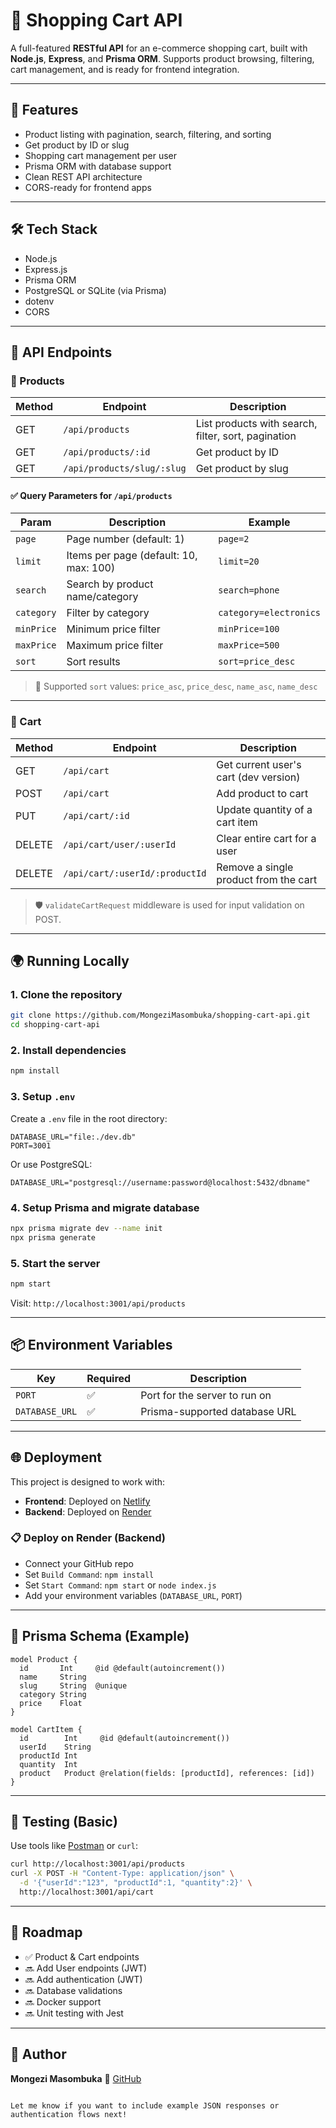 # 🛒 Shopping Cart API

A full-featured **RESTful API** for an e-commerce shopping cart, built with **Node.js**, **Express**, and **Prisma ORM**. Supports product browsing, filtering, cart management, and is ready for frontend integration.

---

## 🚀 Features

- Product listing with pagination, search, filtering, and sorting
- Get product by ID or slug
- Shopping cart management per user
- Prisma ORM with database support
- Clean REST API architecture
- CORS-ready for frontend apps

---

## 🛠️ Tech Stack

- Node.js
- Express.js
- Prisma ORM
- PostgreSQL or SQLite (via Prisma)
- dotenv
- CORS

---

## 📂 API Endpoints

### 🧾 Products

| Method | Endpoint                    | Description                                |
|--------|-----------------------------|--------------------------------------------|
| GET    | `/api/products`             | List products with search, filter, sort, pagination |
| GET    | `/api/products/:id`         | Get product by ID                          |
| GET    | `/api/products/slug/:slug`  | Get product by slug                        |

#### ✅ Query Parameters for `/api/products`

| Param     | Description                             | Example                |
|-----------|-----------------------------------------|------------------------|
| `page`    | Page number (default: 1)                | `page=2`               |
| `limit`   | Items per page (default: 10, max: 100)  | `limit=20`             |
| `search`  | Search by product name/category         | `search=phone`         |
| `category`| Filter by category                      | `category=electronics` |
| `minPrice`| Minimum price filter                    | `minPrice=100`         |
| `maxPrice`| Maximum price filter                    | `maxPrice=500`         |
| `sort`    | Sort results                            | `sort=price_desc`      |

> 🧠 Supported `sort` values: `price_asc`, `price_desc`, `name_asc`, `name_desc`

---

### 🛒 Cart

| Method | Endpoint                            | Description                             |
|--------|-------------------------------------|-----------------------------------------|
| GET    | `/api/cart`                         | Get current user's cart (dev version)   |
| POST   | `/api/cart`                         | Add product to cart                     |
| PUT    | `/api/cart/:id`                     | Update quantity of a cart item          |
| DELETE | `/api/cart/user/:userId`            | Clear entire cart for a user            |
| DELETE | `/api/cart/:userId/:productId`      | Remove a single product from the cart   |

> 🛡️ `validateCartRequest` middleware is used for input validation on POST.

---

## 🌍 Running Locally

### 1. Clone the repository

```bash
git clone https://github.com/MongeziMasombuka/shopping-cart-api.git
cd shopping-cart-api
````

### 2. Install dependencies

```bash
npm install
```

### 3. Setup `.env`

Create a `.env` file in the root directory:

```env
DATABASE_URL="file:./dev.db"
PORT=3001
```

Or use PostgreSQL:

```env
DATABASE_URL="postgresql://username:password@localhost:5432/dbname"
```

### 4. Setup Prisma and migrate database

```bash
npx prisma migrate dev --name init
npx prisma generate
```

### 5. Start the server

```bash
npm start
```

Visit: `http://localhost:3001/api/products`

---

## 📦 Environment Variables

| Key            | Required | Description                   |
| -------------- | -------- | ----------------------------- |
| `PORT`         | ✅        | Port for the server to run on |
| `DATABASE_URL` | ✅        | Prisma-supported database URL |

---

## 🌐 Deployment

This project is designed to work with:

* **Frontend**: Deployed on [Netlify](https://netlify.com/)
* **Backend**: Deployed on [Render](https://render.com/)

### 📋 Deploy on Render (Backend)

* Connect your GitHub repo
* Set `Build Command`: `npm install`
* Set `Start Command`: `npm start` or `node index.js`
* Add your environment variables (`DATABASE_URL`, `PORT`)

---

## 📌 Prisma Schema (Example)

```prisma
model Product {
  id       Int     @id @default(autoincrement())
  name     String
  slug     String  @unique
  category String
  price    Float
}

model CartItem {
  id        Int     @id @default(autoincrement())
  userId    String
  productId Int
  quantity  Int
  product   Product @relation(fields: [productId], references: [id])
}
```

---

## 🧪 Testing (Basic)

Use tools like [Postman](https://postman.com) or `curl`:

```bash
curl http://localhost:3001/api/products
curl -X POST -H "Content-Type: application/json" \
  -d '{"userId":"123", "productId":1, "quantity":2}' \
  http://localhost:3001/api/cart
```

---

## 🚧 Roadmap

* ✅ Product & Cart endpoints
* 🔜 Add User endpoints (JWT)
* 🔜 Add authentication (JWT)
* 🔜 Database validations
* 🔜 Docker support
* 🔜 Unit testing with Jest

---

## 🙌 Author

**Mongezi Masombuka**
🔗 [GitHub](https://github.com/MongeziMasombuka)


```

Let me know if you want to include example JSON responses or authentication flows next!
```
